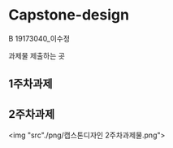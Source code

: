 # Capstone-design
B 19173040_이수정

과제물 제출하는 곳


 ## 1주차과제
 
 ## 2주차과제
  <img "src"./png/캡스톤디자인 2주차과제물.png"></img>
